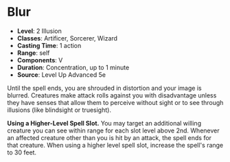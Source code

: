 # Blur

- **Level**: 2 Illusion
- **Classes**: Artificer, Sorcerer, Wizard
- **Casting Time**: 1 action
- **Range**: self
- **Components**: V
- **Duration**: Concentration, up to 1 minute
- **Source**: Level Up Advanced 5e

Until the spell ends, you are shrouded in distortion and your image is blurred. Creatures make attack rolls against you with disadvantage unless they have senses that allow them to perceive without sight or to see through illusions (like blindsight or truesight).

**Using a Higher-Level Spell Slot.** You may target an additional willing creature you can see within range for each slot level above 2nd. Whenever an affected creature other than you is hit by an attack, the spell ends for that creature. When using a higher level spell slot, increase the spell's range to 30 feet.
